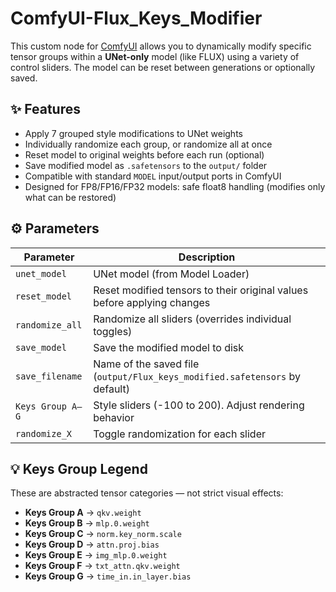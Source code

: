 # ComfyUI-Flux_Keys_Modifier

This custom node for [ComfyUI](https://github.com/comfyanonymous/ComfyUI) allows you to dynamically modify specific tensor groups within a **UNet-only** model (like FLUX) using a variety of control sliders. The model can be reset between generations or optionally saved.

## ✨ Features

- Apply 7 grouped style modifications to UNet weights
- Individually randomize each group, or randomize all at once
- Reset model to original weights before each run (optional)
- Save modified model as `.safetensors` to the `output/` folder
- Compatible with standard `MODEL` input/output ports in ComfyUI
- Designed for FP8/FP16/FP32 models: safe float8 handling (modifies only what can be restored)

## ⚙️ Parameters

| Parameter         | Description |
|------------------|-------------|
| `unet_model`      | UNet model (from Model Loader) |
| `reset_model`     | Reset modified tensors to their original values before applying changes |
| `randomize_all`   | Randomize all sliders (overrides individual toggles) |
| `save_model`      | Save the modified model to disk |
| `save_filename`   | Name of the saved file (`output/Flux_keys_modified.safetensors` by default) |
| `Keys Group A–G`  | Style sliders (-100 to 200). Adjust rendering behavior |
| `randomize_X`     | Toggle randomization for each slider |

## 💡 Keys Group Legend

These are abstracted tensor categories — not strict visual effects:

- **Keys Group A** → `qkv.weight`
- **Keys Group B** → `mlp.0.weight`
- **Keys Group C** → `norm.key_norm.scale`
- **Keys Group D** → `attn.proj.bias`
- **Keys Group E** → `img_mlp.0.weight`
- **Keys Group F** → `txt_attn.qkv.weight`
- **Keys Group G** → `time_in.in_layer.bias`
